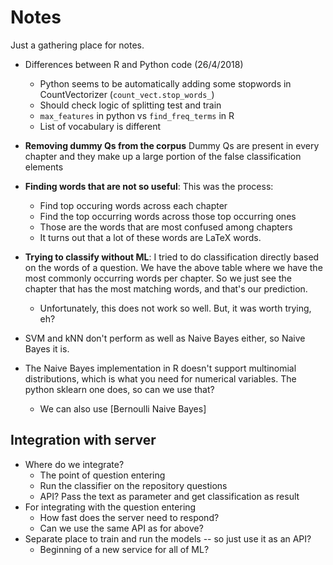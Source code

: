 # Notes

Just a gathering place for notes.

* Differences between R and Python code (26/4/2018)
    * Python seems to be automatically adding some stopwords in CountVectorizer (`count_vect.stop_words_`)
    * Should check logic of splitting test and train
    * `max_features` in python vs `find_freq_terms` in R
    * List of vocabulary is different

*  **Removing dummy Qs from the corpus**
       Dummy Qs are present in every chapter and they make up a large portion of the false classification elements
*  **Finding words that are not so useful**: This was the process:
    *  Find top occuring words across each chapter
    *  Find the top occurring words across those top occurring ones
    *  Those are the words that are most confused among chapters
    *  It turns out that a lot of these words are LaTeX words.
*  **Trying to classify without ML**: I tried to do classification directly based on the words of a question. We have the above table where we have the most commonly occurring words per chapter. So we just see the chapter that has the most matching words, and that's our prediction.
    *  Unfortunately, this does not work so well. But, it was worth trying, eh?
*  SVM and kNN don't perform as well as Naive Bayes either, so Naive Bayes it is.
*  The Naive Bayes implementation in R doesn't support multinomial distributions, which is what you need for numerical variables. The python sklearn one does, so can we use that?
    *  We can also use [Bernoulli Naive Bayes]


## Integration with server

* Where do we integrate? 
    * The point of question entering
    * Run the classifier on the repository questions
    * API? Pass the text as parameter and get classification as result
* For integrating with the question entering
    * How fast does the server need to respond?
    * Can we use the same API as for above?
* Separate place to train and run the models -- so just use it as an API? 
    * Beginning of a new service for all of ML?
